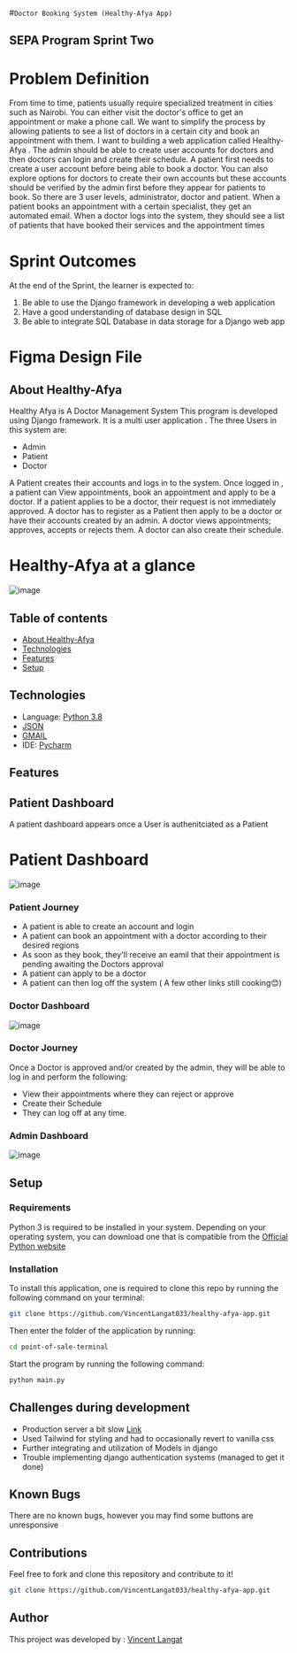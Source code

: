 #`Doctor Booking System (Healthy-Afya App)`
## SEPA Program Sprint Two

# Problem Definition
From time to time, patients usually require specialized treatment in cities such as
Nairobi. You can either visit the doctor's office to get an appointment or make a phone
call. We want to simplify the process by allowing patients to see a list of doctors in a
certain city and book an appointment with them.
I want to building a web application called Healthy-Afya . The
admin should be able to create user accounts for doctors and then doctors can login
and create their schedule. A patient first needs to create a user account before being
able to book a doctor. You can also explore options for doctors to create their own
accounts but these accounts should be verified by the admin first before they appear
for patients to book.
So there are 3 user levels, administrator, doctor and patient. When a patient books an
appointment with a certain specialist, they get an automated email. When a doctor logs
into the system, they should see a list of patients that have booked their services and
the appointment times
# Sprint Outcomes
At the end of the Sprint, the learner is expected to:
1. Be able to use the Django framework in developing a web application
2. Have a good understanding of database design in SQL
3. Be able to integrate SQL Database in data storage for a Django web app

# Figma Design File

## About Healthy-Afya
Healthy Afya is A Doctor Management System
This program is developed  using Django framework.
It is a multi user application .
The three Users in this system are:
 - Admin
 - Patient
 - Doctor

 A Patient creates their accounts and logs  in to the system. Once logged in , a patient can View appointments, book an appointment and apply to be a doctor. If a patient applies to be a doctor, their request is not immediately approved.
 A doctor has to register as a Patient then apply to be a doctor or have their accounts created by an admin. A doctor views appointments; approves, accepts or rejects them. A doctor can also create their schedule.

# Healthy-Afya at a glance
![image](landingpage.png)

## Table of contents
* [About Healthy-Afya](#AboutHealthy-Afya)
* [Technologies](#Technologies)
* [Features](#Features)
* [Setup](#Setup)

## Technologies
* Language: [Python 3.8](https://www.python.org/downloads/release/python-3810/)
* [JSON](https://www.json.org/json-en.html)
* [GMAIL](https://www.google.com/gmail/about/)
* IDE: [Pycharm](https://www.jetbrains.com/help/pycharm/quick-start-guide.html)

## Features
## Patient Dashboard
A patient dashboard appears once a User is authenitciated as a Patient
# Patient Dashboard
![image](patient_dashboard.png)
### Patient Journey
- A patient is able to create an account and login
- A patient can book an appointment with a doctor according to their desired regions
- As soon as they book, they'll receive an eamil that their appointment is pending awaiting the Doctors approval
- A patient can apply to be a doctor
- A patient can then log off the system ( A few other links still cooking😊)

### Doctor Dashboard
![image](doctor-dashboard.png)

### Doctor Journey
Once a Doctor is approved and/or created by the admin, they will be able to log in and perform the following:
- View  their appointments where they can reject or approve
- Create their Schedule
- They can log off at any time.

### Admin Dashboard
![image](admin_dashboard.png)




## Setup
### Requirements
Python 3 is required to be installed in your system. Depending on your operating system, you can download one that is compatible from the [Official Python website](https://www.python.org/downloads/) 
### Installation
To install this application, one is required to clone this repo by running the following command on your terminal:
```bash 
git clone https://github.com/VincentLangat033/healthy-afya-app.git
```
Then enter the folder of the application by running:
```bash 
cd point-of-sale-terminal
```
Start the program by running the following command:
```bash 
python main.py
```
## Challenges during development
- Production server a bit slow   [Link](https://kim-healthy-afya-app.up.railway.app/) 
- Used Tailwind for styling and had to occasionally revert to vanilla css
- Further integrating and utilization of Models in django
- Trouble implementing django authentication systems (managed to get it done)

## Known Bugs
There are no known bugs, however you may find some buttons are unresponsive


## Contributions
Feel free to fork and clone this repository and contribute to it!
```bash 
git clone https://github.com/VincentLangat033/healthy-afya-app.git
```

Author
---
This project was developed by : [Vincent Langat](https://github.com/VincentLangat033)